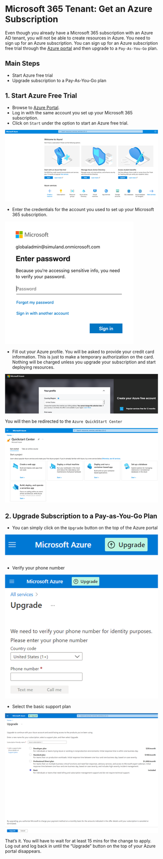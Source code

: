 # Microsoft 365 Tenant: Get an Azure Subscription

Even though you already have a Microsoft 365 subscription with an Azure AD tenant, you will not be able to create resources in Azure. You need to sign up for an Azure subscription. You can sign up for an Azure subscription free trial through the [Azure portal](https://portal.azure.com) and then upgrade to a `Pay-As-You-Go` plan.

## Main Steps
* Start Azure free trial
* Upgrade subscription to a Pay-As-You-Go plan

## 1. Start Azure Free Trial
* Browse to [Azure Portal](https://portal.azure.com).
* Log in with the same account you set up your Microsoft 365 subscription.
* Click on `Start` under the option to start an Azure free trial.

![](../resources/images/prepare/m365TenantGetAzSubscription/2021-05-14_01_azure_portal_start_free_subscription.png)

* Enter the credentials for the account you used to set up your Microsoft 365 subscription.

![](../resources/images/prepare/m365TenantGetAzSubscription/2021-05-14_02_m365_account_sign_in.png)

* Fill out your Azure profile. You will be asked to provide your credit card information. This is just to make a temporary authorization on the card. Nothing will be charged unless you upgrade your subscription and start deploying resources.

![](../resources/images/prepare/m365TenantGetAzSubscription/2021-05-14_03_azure_profile_subscription.png)

You will then be redirected to the `Azure QuickStart Center`

![](../resources/images/prepare/m365TenantGetAzSubscription/2021-05-14_04_azure_quickstart_center.png)

## 2. Upgrade Subscription to a Pay-as-You-Go Plan
* You can simply click on the `Upgrade` button on the top of the Azure portal

![](../resources/images/prepare/m365TenantGetAzSubscription/2021-05-14_05_press_upgrade_button.png)
 
* Verify your phone number

![](../resources/images/prepare/m365TenantGetAzSubscription/2021-05-14_06_verify_phone_number.png)

* Select the basic support plan

![](../resources/images/prepare/m365TenantGetAzSubscription/2021-05-14_07_upgrade_basic_plan.png)

That’s it. You will have to wait for at least 15 mins for the change to apply. Log out and log back in until the “Upgrade” button on the top of your Azure portal disappears.
